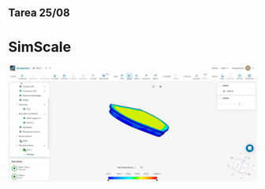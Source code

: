 ## Tarea 25/08
# SimScale 
![Matias Dario Huerta Cruz](../../../../Imagenes/Matias%20Dario%20Huerta%20Cruz.jpeg)
